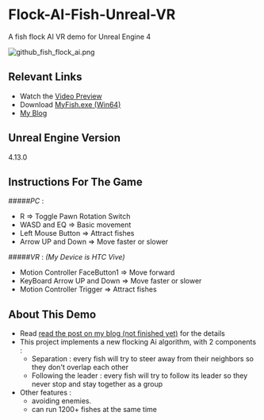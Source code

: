 # Flock-AI-Fish-Unreal-VR
A fish flock AI VR demo for Unreal Engine 4

![github_fish_flock_ai.png](https://ooo.0o0.ooo/2016/10/18/58060a188d281.png)

## Relevant Links
* Watch the [Video Preview](http://v.youku.com/v_show/id_XMTc2NTM4MjkyMA==.html)
* Download [MyFish.exe (Win64)](http://pan.baidu.com/s/1qYbBrHU)
* [My Blog](http://blog.csdn.net/nosix)


## Unreal Engine Version
4.13.0

## Instructions For The Game
#####*PC* :

* R                 =>  Toggle Pawn Rotation Switch
* WASD and EQ       =>  Basic movement 
* Left Mouse Button =>  Attract fishes
* Arrow UP and Down =>  Move faster or slower


#####*VR* : 
*(My Device is HTC Vive)*

* Motion Controller FaceButton1 => Move forward
* KeyBoard Arrow UP and Down    => Move faster or slower
* Motion Controller Trigger     => Attract fishes

## About This Demo
* Read [read the post on my blog (not finished yet)]() for the details 
* This project implements a new flocking Ai algorithm, with 2 components : 
	* Separation : every fish will try to steer away from their neighbors so they don't overlap each other
	* Following the leader : every fish will try to follow its leader so they never stop and stay together as a group
* Other features :
	* avoiding enemies.
	* can run 1200+ fishes at the same time
